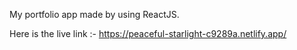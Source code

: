 My portfolio app made by using ReactJS. 

Here is the live link :- https://peaceful-starlight-c9289a.netlify.app/
